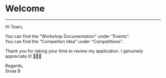 # Welcome
---

Hi Team, 

You can find the "Workshop Documentation" under "Events".  
You can find the "Compeition Idea" under "Competitions".      

Thank you for taking your time to review my application. I genuinely appreciate it! 👨🏽‍💻

Regards,  
Sivaa B 